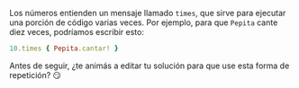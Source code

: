 Los números entienden un mensaje llamado `times`, que sirve para ejecutar una porción de código varias veces. Por ejemplo, para que `Pepita` cante diez veces, podríamos escribir esto:

```ruby
10.times { Pepita.cantar! }
```

Antes de seguir, ¿te animás a editar tu solución para que use esta forma de repetición? :smirk:
